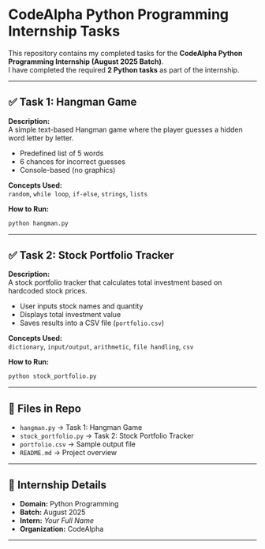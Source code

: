 # CodeAlpha Python Programming Internship Tasks

This repository contains my completed tasks for the **CodeAlpha Python Programming Internship (August 2025 Batch)**.  
I have completed the required **2 Python tasks** as part of the internship.  

---

## ✅ Task 1: Hangman Game
**Description:**  
A simple text-based Hangman game where the player guesses a hidden word letter by letter.  
- Predefined list of 5 words  
- 6 chances for incorrect guesses  
- Console-based (no graphics)  

**Concepts Used:**  
`random`, `while loop`, `if-else`, `strings`, `lists`  

**How to Run:**  
```bash
python hangman.py
```

---

## ✅ Task 2: Stock Portfolio Tracker
**Description:**  
A stock portfolio tracker that calculates total investment based on hardcoded stock prices.  
- User inputs stock names and quantity  
- Displays total investment value  
- Saves results into a CSV file (`portfolio.csv`)  

**Concepts Used:**  
`dictionary`, `input/output`, `arithmetic`, `file handling`, `csv`  

**How to Run:**  
```bash
python stock_portfolio.py
```

---

## 📂 Files in Repo
- `hangman.py` → Task 1: Hangman Game  
- `stock_portfolio.py` → Task 2: Stock Portfolio Tracker  
- `portfolio.csv` → Sample output file  
- `README.md` → Project overview  

---

## 🎯 Internship Details
- **Domain:** Python Programming  
- **Batch:** August 2025  
- **Intern:** *Your Full Name*  
- **Organization:** CodeAlpha  

---
